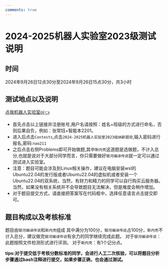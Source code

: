 ```yaml
---
comments: true
---
```

# 2024-2025机器人实验室2023级测试说明

## 时间

2024年9月26日12点30分至2024年9月26日15点30分，共3小时

## 测试地点以及说明

[点我机器人实验室oj👈](http://120.26.104.144/contest/2)

- 首先点击以上链接并注册账号,用户名请按照：姓名+班级的方式进行命名，否则后果自负，例如：张常钰+智能本2201。
- 进入后点击`Contests`,点击`2024-2025机器人实验室2023级纳新题目`,输入密码进行报名,密码:`nao211`
- 之后点击右侧Problems即可开始做题,其中`斯内壳`这道题是选做题，不计入总分,也就是说对于大部分同学而言，你只需要做好`银河编译传说`就一定可以通过测试进入实验室。
- 注意：题目可能会涉及到Linux相关操作，建议在电脑安装wsl的Ubuntu22.04的发行版或者Ubuntu22.04的虚拟机或者安装一个Ubuntu22.04的双系统，当然，有财力和精力的同学可以自行购买云服务器。当然，如果没有相关系统并不会导致题目无法解决，但是难度会稍作增加。
- 对于题目提交方式，请直接把答案写在代码框中，选择任意语言点击提交即可。

## 题目构成以及考核标准

题目由`银河编译传说`和`斯内壳`组成
其中满分为100分，`银河编译传说`占100分，`斯内壳`不计入总分，建议做完`银河编译传说`有余力的同学继续完成此题。
对于`银河编译传说`：此题按照文件检测形式进行评测。
对于`斯内壳`：有1个记分点。

**tips:对于提交低于考核分数标准的同学，会进行人工二次核验，可以将题目分析步骤通过bash注释进行提交，如果步骤正确，也会通过测试。**